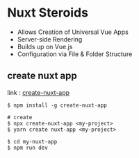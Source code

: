 # Nuxt Steroids

- Allows Creation of Universal Vue Apps
- Server-side Rendering
- Builds up on Vue.js
- Configuration via File & Folder Structure

## create nuxt app 

link : [create-nuxt-app](https://github.com/nuxt-community/create-nuxt-app)

```
$ npm install -g create-nuxt-app

# create 
$ npx create-nuxt-app <my-project>
$ yarn create nuxt-app <my-project>

$ cd my-nuxt-app
$ npm run dev
```
